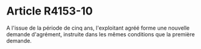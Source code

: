 # Article R4153-10

  
A l'issue de la période de cinq ans, l'exploitant agréé forme une nouvelle demande d'agrément, instruite dans les mêmes conditions que la première demande.